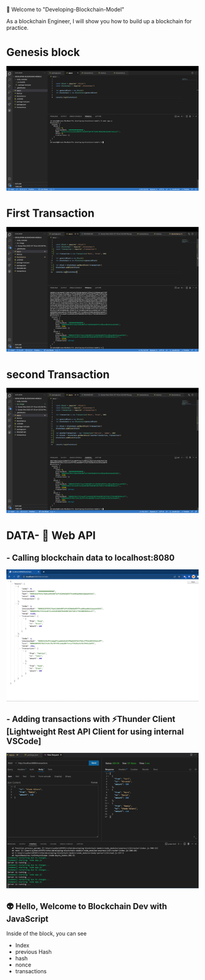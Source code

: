 🤟 Welcome to "Developing-Blockchain-Model"

As a blockchain Engineer, I will show you how to build up a blockchain for practice.

# Genesis block

![Intro](https://github.com/ahrumnoh/developing-blockchain-models/blob/main/src/image/Screen%20Shot%202022-07-19%20at%204.52.06%20PM.png)

# First Transaction

![Second](https://github.com/ahrumnoh/developing-blockchain-models/blob/main/src/image/Screen%20Shot%202022-07-25%20at%204.25.02%20PM.png)

# second Transaction

![Second](https://github.com/ahrumnoh/developing-blockchain-models/blob/main/src/image/Screen%20Shot%202022-07-26%20at%2012.32.43%20PM.png)

# DATA- 🔶 Web API

## - Calling blockchain data to localhost:8080

![API](<https://github.com/ahrumnoh/developing-blockchain-models/blob/main/src/image/Screenshot%20(434).jpg?raw=true>)

## - Adding transactions with ⚡Thunder Client [Lightweight Rest API Client for using internal VSCode]

![API](<https://github.com/ahrumnoh/developing-blockchain-models/blob/main/src/image/Screenshot%20(436).jpg?raw=true>)

## 👽 Hello, Welcome to Blockchain Dev with JavaScript

Inside of the block, you can see

- Index
- previous Hash
- hash
- nonce
- transactions

